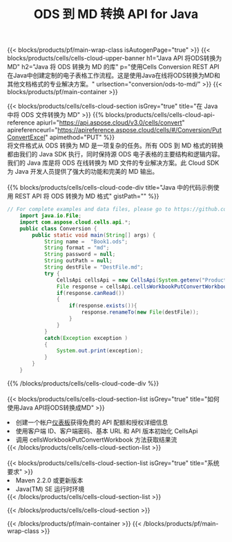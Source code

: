 ﻿---
title: ODS 到 MD 转换 API for Java
description: 用于 Microsoft Excel 和 OpenOffice Calc 的云 API 和 SDK。将电子表格转换为其他格式文件。
url: /zh/java/conversion/ods-to-md/
---
{{< blocks/products/pf/main-wrap-class isAutogenPage="true" >}}
{{< blocks/products/cells/cells-cloud-upper-banner h1="Java API 将ODS转换为MD" h2="Java 将 ODS 转换为 MD 的库" p="使用Cells Conversion REST API在Java中创建定制的电子表格工作流程。这是使用Java在线将ODS转换为MD和其他文档格式的专业解决方案。" urlsection="conversion/ods-to-md/" >}}
{{< blocks/products/pf/main-container >}}

{{< blocks/products/cells/cells-cloud-section isGrey="true" title="在 Java 中将 ODS 文件转换为 MD" >}}
{{% blocks/products/cells/cells-cloud-api-reference apiurl="https://api.aspose.cloud/v3.0/cells/convert" apireferenceurl="https://apireference.aspose.cloud/cells/#/Conversion/PutConvertExcel" apimethod="PUT" %}}
<br/>
将文件格式从 ODS 转换为 MD 是一项复杂的任务。所有 ODS 到 MD 格式的转换都由我们的 Java SDK 执行，同时保持源 ODS 电子表格的主要结构和逻辑内容。我们的 Java 库是将 ODS 在线转换为 MD 文件的专业解决方案。此 Cloud SDK 为 Java 开发人员提供了强大的功能和完美的 MD 输出。
<br/>
<br/>
{{% blocks/products/cells/cells-cloud-code-div title="Java 中的代码示例使用 REST API 将 ODS 转换为 MD 格式" gistPath="" %}}
 
```java
// For complete examples and data files, please go to https://github.com/aspose-cells-cloud/aspose-cells-cloud-java/
    import java.io.File;
    import com.aspose.cloud.cells.api.*;
    public class Conversion {
        public static void main(String[] args) {
            String name =  "Book1.ods";
            String format = "md";
            String password = null;
            String outPath = null;
            String destFile = "DestFile.md";
            try {
                CellsApi cellsApi = new CellsApi(System.getenv("ProductClientId"), System.getenv("ProductClientSecret"));
                File response = cellsApi.cellsWorkbookPutConvertWorkbook(new File(name), format, password, outPath, null,null);            
                if(response.canRead())
                {
                    if(response.exists()){
                        response.renameTo(new File(destFile));
                    }                
                }
            }
            catch(Exception exception )
            {
                System.out.print(exception);
            }
        }
    }
```
 
{{% /blocks/products/cells/cells-cloud-code-div %}}
<br/>
<br/>
{{< blocks/products/cells/cells-cloud-section-list isGrey="true" title="如何使用Java API将ODS转换成MD" >}}
<li>创建一个帐户<a href="https://dashboard.aspose.cloud/">仪表板</a>获得免费的 API 配额和授权详细信息</li>
<li>使用客户端 ID、客户端密码、基本 URL 和 API 版本初始化 CellsApi</li>
<li>调用 cellsWorkbookPutConvertWorkbook 方法获取结果流</li>
{{< /blocks/products/cells/cells-cloud-section-list >}}
<br/>
<br/>
{{< blocks/products/cells/cells-cloud-section-list isGrey="true" title="系统要求" >}}
<li>Maven 2.2.0 或更新版本</li>
<li>Java(TM) SE 运行时环境</li>
{{< /blocks/products/cells/cells-cloud-section-list >}}

{{< /blocks/products/cells/cells-cloud-section >}}

{{< /blocks/products/pf/main-container >}}
{{< /blocks/products/pf/main-wrap-class >}}
